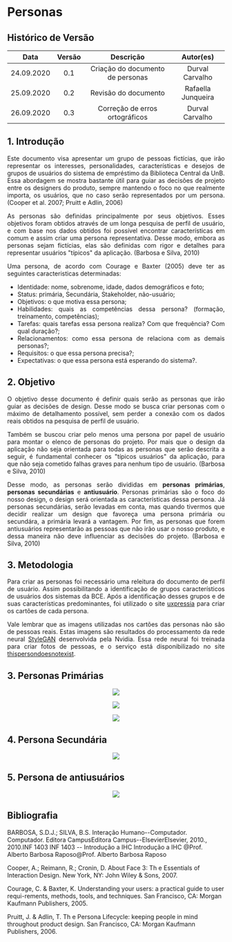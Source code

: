 # Personas

## Histórico de Versão
|    Data    | Versão | Descrição            | Autor(es)       |
| :--------: | :----: | :------------------: | :-------------: |
| 24.09.2020 |  0.1   | Criação do documento de personas | Durval Carvalho |
| 25.09.2020 |  0.2   | Revisão do documento | Rafaella Junqueira |
| 26.09.2020 |  0.3   | Correção de erros ortográficos | Durval Carvalho |

<div align="justify">
    
## 1. Introdução

Este documento visa apresentar um grupo de pessoas fictícias, que irão representar os interesses, personalidades, características e desejos de grupos de usuários do sistema de empréstimo da Biblioteca Central da UnB. Essa abordagem se mostra bastante útil para guiar as decisões de projeto entre os designers do produto, sempre mantendo o foco no que realmente importa, os usuários, que no caso serão representados por um persona. (Cooper et al. 2007; Pruitt e Adlin, 2006)

As personas são definidas principalmente por seus objetivos. Esses objetivos foram obtidos através de um longa pesquisa de perfil de usuário, e com base nos dados obtidos foi possível encontrar características em comum e assim criar uma persona representativa. Desse modo, embora as personas sejam fictícias, elas são definidas com rigor e detalhes para representar usuários "típicos" da aplicação. (Barbosa e Silva, 2010)

Uma persona, de acordo com Courage e Baxter (2005) deve ter as seguintes caracteristicas determinadas:
- Identidade: nome, sobrenome, idade, dados demográficos e foto;
- Status: primária, Secundária, Stakeholder, não-usuário;
- Objetivos: o que motiva essa persona;
- Habilidades: quais as competências dessa persona? (formação, treinamento, competências);
- Tarefas: quais tarefas essa persona realiza? Com que frequência? Com qual duração?;
- Relacionamentos: como essa persona de relaciona com as demais personas?;
- Requisitos: o que essa persona precisa?;
- Expectativas: o que essa persona está esperando do sistema?.

## 2. Objetivo

O objetivo desse documento é definir quais serão as personas que irão guiar as decisões de design. Desse modo se busca criar personas com o máximo de detalhamento possível, sem perder a conexão com os dados reais obtidos na pesquisa de perfil de usuário.

Também se buscou criar pelo menos uma persona por papel de usuário para montar o elenco de personas do projeto. Por mais que o design da aplicação não seja orientada para todas as personas que serão descrita a seguir, é fundamental conhecer os "típicos usuários" da aplicação, para que não seja cometido falhas graves para nenhum tipo de usuário. (Barbosa e Silva, 2010)

Desse modo, as personas serão divididas em **personas primárias**, **personas secundárias** e **antiusuário**. Personas primárias são o foco do nosso design, o design será orientada as características dessa persona. Já personas secundárias, serão levadas em conta, mas quando tivermos que decidir realizar um design que favoreça uma persona primária ou secundára, a primária levará a vantagem. Por fim, as personas que forem antiusuários representarão as pessoas que não irão usar o nosso produto, e dessa maneira não deve influenciar as decisões do projeto. (Barbosa e Silva, 2010)

## 3. Metodologia

Para criar as personas foi necessário uma releitura do documento de perfil de usuário. Assim possibilitando a identificação de grupos característicos de usuários dos sistemas da BCE. Após a identificação desses grupos e de suas características predominantes, foi utilizado o site [uxpressia](https://uxpressia.com/) para criar os cartões de cada persona.

Vale lembrar que as imagens utilizadas nos cartões das personas não são de pessoas reais. Estas imagens são resultados do processamento da rede neural [StyleGAN](https://en.wikipedia.org/wiki/StyleGAN) desenvolvida pela Nvidia. Essa rede neural foi treinada para criar fotos de pessoas, e o serviço está disponibilizado no site [thispersondoesnotexist](https://thispersondoesnotexist.com/).

## 3. Personas Primárias

<p align="center">
    <img src='_media/images/persona_1.png'>
</p>

<p align="center">
    <img src='_media/images/persona_2.png'>
</p>

<p align="center">
    <img src='_media/images/persona_3.png'>
</p>


## 4. Persona Secundária

<p align="center">
    <img src='_media/images/persona_4.png'>
</p>

## 5. Persona de antiusuários

<p align="center">
    <img src='_media/images/persona_5.png'>
</p>

</div>

## Bibliografia

BARBOSA, S.D.J.; SILVA, B.S. Interação Humano--Computador. Computador. Editora CampusEditora Campus--ElsevierElsevier, 2010., 2010.INF 1403 INF 1403 -- Introdução a IHC Introdução a IHC @Prof. Alberto Barbosa Raposo@Prof. Alberto Barbosa Raposo

Cooper, A.; Reimann, R.; Cronin, D. About Face 3: Th  e Essentials of Interaction Design. New York, NY: John Wiley & Sons, 2007.

Courage, C. & Baxter, K. Understanding your users: a practical guide to user requi-rements, methods, tools, and techniques. San Francisco, CA: Morgan Kaufmann Publishers, 2005. 

Pruitt, J. & Adlin, T. Th  e Persona Lifecycle: keeping people in mind throughout product design. San Francisco, CA: Morgan Kaufmann Publishers, 2006.
